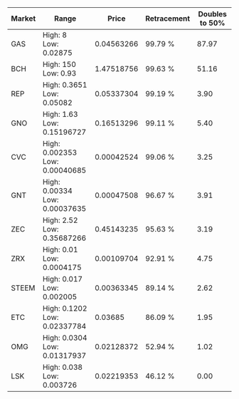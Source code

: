| Market | Range | Price| Retracement | Doubles to 50% |
| --- | --- | --- | --- | --- |
| GAS | High: 8<br />Low: 0.02875 | 0.04563266 | 99.79 % | 87.97 |
| BCH | High: 150<br />Low: 0.93 | 1.47518756 | 99.63 % | 51.16 |
| REP | High: 0.3651<br />Low: 0.05082 | 0.05337304 | 99.19 % | 3.90 |
| GNO | High: 1.63<br />Low: 0.15196727 | 0.16513296 | 99.11 % | 5.40 |
| CVC | High: 0.002353<br />Low: 0.00040685 | 0.00042524 | 99.06 % | 3.25 |
| GNT | High: 0.00334<br />Low: 0.00037635 | 0.00047508 | 96.67 % | 3.91 |
| ZEC | High: 2.52<br />Low: 0.35687266 | 0.45143235 | 95.63 % | 3.19 |
| ZRX | High: 0.01<br />Low: 0.0004175 | 0.00109704 | 92.91 % | 4.75 |
| STEEM | High: 0.017<br />Low: 0.002005 | 0.00363345 | 89.14 % | 2.62 |
| ETC | High: 0.1202<br />Low: 0.02337784 | 0.03685 | 86.09 % | 1.95 |
| OMG | High: 0.0304<br />Low: 0.01317937 | 0.02128372 | 52.94 % | 1.02 |
| LSK | High: 0.038<br />Low: 0.003726 | 0.02219353 | 46.12 % | 0.00 |
